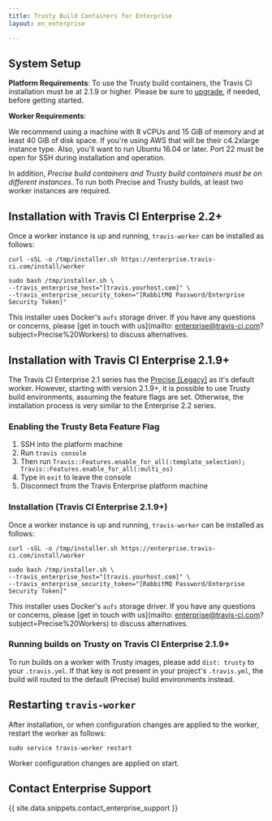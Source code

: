 ```yaml
---
title: Trusty Build Containers for Enterprise
layout: en_enterprise

---
```


## System Setup

**Platform Requirements**: To use the Trusty build containers, the Travis CI installation must be at 2.1.9 or higher. Please be sure to [upgrade](/user/enterprise/upgrading/), if needed, before getting started.

**Worker Requirements**:

We recommend using a machine with 8 vCPUs and 15 GiB of memory and at least 40 GiB of disk space. If you're using AWS that will be their c4.2xlarge instance type. Also, you'll want to run Ubuntu 16.04 or later. Port 22 must be open for SSH during installation and operation.

In addition, _Precise build containers and Trusty build containers must be on different instances_. To run both Precise and Trusty builds, at least two worker instances are required.

## Installation with Travis CI Enterprise 2.2+

Once a worker instance is up and running, `travis-worker` can be installed as follows:

```
curl -sSL -o /tmp/installer.sh https://enterprise.travis-ci.com/install/worker

sudo bash /tmp/installer.sh \
--travis_enterprise_host="[travis.yourhost.com]" \
--travis_enterprise_security_token="[RabbitMQ Password/Enterprise Security Token]"
```

This installer uses Docker's `aufs` storage driver. If you have any questions or concerns, please [get in touch with us](mailto: enterprise@travis-ci.com?subject=Precise%20Workers) to discuss alternatives.


## Installation with Travis CI Enterprise 2.1.9+

The Travis CI Enterprise 2.1 series has the [Precise [Legacy]](/user/enterprise/precise) as it's default worker. However, starting with version 2.1.9+, it is possible to use Trusty build environments, assuming the feature flags are set. Otherwise, the installation process is very similar to the Enterprise 2.2 series.

### Enabling the Trusty Beta Feature Flag

1. SSH into the platform machine
2. Run `travis console`
3. Then run `Travis::Features.enable_for_all(:template_selection); Travis::Features.enable_for_all(:multi_os)`
4. Type in `exit` to leave the console
5. Disconnect from the Travis Enterprise platform machine

### Installation (Travis CI Enterprise 2.1.9+)

Once a worker instance is up and running, `travis-worker` can be installed as follows:

```
curl -sSL -o /tmp/installer.sh https://enterprise.travis-ci.com/install/worker

sudo bash /tmp/installer.sh \
--travis_enterprise_host="[travis.yourhost.com]" \
--travis_enterprise_security_token="[RabbitMQ Password/Enterprise Security Token]"
```

This installer uses Docker's `aufs` storage driver. If you have any questions or concerns, please [get in touch with us](mailto: enterprise@travis-ci.com?subject=Precise%20Workers) to discuss alternatives.

### Running builds on Trusty on Travis CI Enterprise 2.1.9+

To run builds on a worker with Trusty images, please add `dist: trusty` to your `.travis.yml`. If that key is not present in your project's `.travis.yml`, the build will routed to the default (Precise) build environments instead.

## Restarting `travis-worker`

After installation, or when configuration changes are applied to the worker, restart the worker as follows:

`sudo service travis-worker restart`

Worker configuration changes are applied on start.

## Contact Enterprise Support

{{ site.data.snippets.contact_enterprise_support }}
